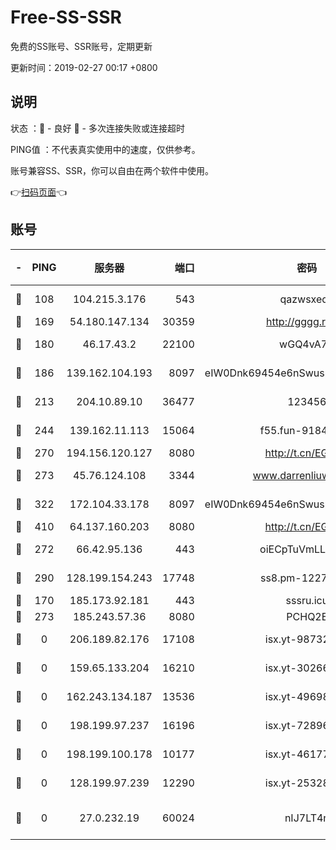 # Free-SS-SSR

免费的SS账号、SSR账号，定期更新

更新时间：2019-02-27 00:17 +0800

## 说明

状态     ：🙂 - 良好 🙁 - 多次连接失败或连接超时

PING值   ：不代表真实使用中的速度，仅供参考。

账号兼容SS、SSR，你可以自由在两个软件中使用。

👉[扫码页面](https://liesauer.github.io/free-ss-ssr.github.io/)👈

## 账号

|-|PING|服务器|端口|密码|加密方式|区域|
|:----:|:----:|:-----:|-----:|:----:|:----:|:----:|
|🙂|108|104.215.3.176|543|qazwsxedc|aes-256-gcm|JP|
|🙂|169|54.180.147.134|30359|http://gggg.rocks|chacha20|KR|
|🙂|180|46.17.43.2|22100|wGQ4vA7D|aes-256-gcm|RU|
|🙂|186|139.162.104.193|8097|eIW0Dnk69454e6nSwuspv9DmS201tQ0D|aes-256-cfb|JP|
|🙂|213|204.10.89.10|36477|123456|aes-256-cfb|US|
|🙂|244|139.162.11.113|15064|f55.fun-91846921|aes-256-cfb|SG|
|🙂|270|194.156.120.127|8080|http://t.cn/EGJIyrl|rc4-md5|RU|
|🙂|273|45.76.124.108|3344|www.darrenliuwei.com|aes-256-cfb|AU|
|🙂|322|172.104.33.178|8097|eIW0Dnk69454e6nSwuspv9DmS201tQ0D|aes-256-cfb|SG|
|🙂|410|64.137.160.203|8080|http://t.cn/EGJIyrl|rc4-md5|CA|
|🙂|272|66.42.95.136|443|oiECpTuVmLLxk4Ts|aes-256-cfb|US|
|🙂|290|128.199.154.243|17748|ss8.pm-12277718|aes-256-cfb|SG|
|🙁|170|185.173.92.181|443|sssru.icu|rc4-md5|RU|
|🙁|273|185.243.57.36|8080|PCHQ2E|rc4-md5|US|
|🙁|0|206.189.82.176|17108|isx.yt-98732085|aes-256-cfb|SG|
|🙁|0|159.65.133.204|16210|isx.yt-30266739|aes-256-cfb|SG|
|🙁|0|162.243.134.187|13536|isx.yt-49698511|aes-256-cfb|US|
|🙁|0|198.199.97.237|16196|isx.yt-72896102|aes-256-cfb|US|
|🙁|0|198.199.100.178|10177|isx.yt-46177591|aes-256-cfb|US|
|🙁|0|128.199.97.239|12290|isx.yt-25328979|aes-256-cfb|SG|
|🙁|0|27.0.232.19|60024|nIJ7LT4n|xchacha20-ietf-poly1305|HK|
